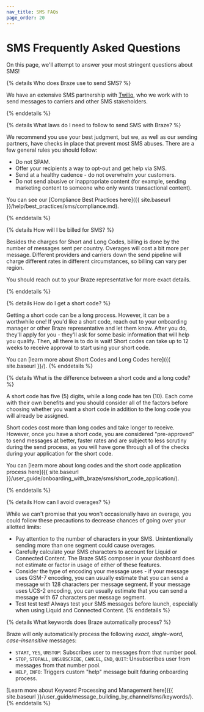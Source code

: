 ```yaml
---
nav_title: SMS FAQs
page_order: 20
---
```


# SMS Frequently Asked Questions

On this page, we'll attempt to answer your most stringent questions about SMS!

{% details Who does Braze use to send SMS? %}

We have an extensive SMS partnership with [Twilio](https://www.twilio.com/), who we work with to send messages to carriers and other SMS stakeholders.

{% enddetails %}


{% details What laws do I need to follow to send SMS with Braze? %}

We recommend you use your best judgment, but we, as well as our sending partners, have checks in place that prevent most SMS abuses. There are a few general rules you should follow:

- Do not SPAM.
- Offer your recipients a way to opt-out and get help via SMS.
- Send at a healthy cadence - do not overwhelm your customers.
- Do not send abusive or inappropriate content (for example, sending marketing content to someone who only wants transactional content).

You can see our [Compliance Best Practices here]({{ site.baseurl }}/help/best_practices/sms/compliance.md).

{% enddetails %}


{% details How will I be billed for SMS? %}

Besides the charges for Short and Long Codes, billing is done by the number of messages sent per country. Overages will cost a bit more per message. Different providers and carriers down the send pipeline will charge different rates in different circumstances, so billing can vary per region.

You should reach out to your Braze representative for more exact details.

{% enddetails %}

{% details How do I get a short code? %}

Getting a short code can be a long process. However, it can be a worthwhile one! If you'd like a short code, reach out to your onboarding manager or other Braze representative and let them know. After you do, they'll apply for you - they'll ask for some basic information that will help you qualify. Then, all there is to do is wait! Short codes can take up to 12 weeks to receive approval to start using your short code.

You can [learn more about Short Codes and Long Codes here]({{ site.baseurl }}/).
{% enddetails %}



{% details What is the difference between a short code and a long code? %}

A short code has five (5) digits, while a long code has ten (10). Each come with their own benefits and you should consider all of the factors before choosing whether you want a short code in addition to the long code you will already be assigned.

Short codes cost more than long codes and take longer to receive. However, once you have a short code, you are considered "pre-approved" to send messages at better, faster rates and are subject to less scrutiny during the send process, as you will have gone through all of the checks during your application for the short code.

You can [learn more about long codes and the short code application process here]({{ site.baseurl }}/user_guide/onboarding_with_braze/sms/short_code_application/).

{% enddetails %}


{% details How can I avoid overages? %}

While we can't promise that you won't occasionally have an overage, you could follow these precautions to decrease chances of going over your allotted limits:

- Pay attention to the number of characters in your SMS. Unintentionally sending more than one segment could cause overages.
- Carefully calculate your SMS characters to account for Liquid or Connected Content. The Braze SMS composer in your dashboard does not estimate or factor in usage of either of these features.
- Consider the type of encoding your message uses - if your message uses GSM-7 encoding, you can usually estimate that you can send a message with 128 characters per message segment. If your message uses UCS-2 encoding,  you can usually estimate that you can send a message with 67 characters per message segment.
- Test test test! Always test your SMS messages before launch, especially when using Liquid and Connected Content.
{% enddetails %}



{% details What keywords does Braze automatically process? %}

Braze will only automatically process the following _exact, single-word, case-insensitive_ messages:

- `START`, `YES`, `UNSTOP`: Subscribes user to messages from that number pool.
- `STOP`, `STOPALL`, `UNSUBSCRIBE`, `CANCEL`, `END`, `QUIT`: Unsubscribes user from messages from that number pool.
- `HELP`, `INFO`: Triggers custom "help" message built fduring onboarding process.

[Learn more about Keyword Processing and Management here]({{ site.baseurl }}/user_guide/message_building_by_channel/sms/keywords/).
{% enddetails %}
